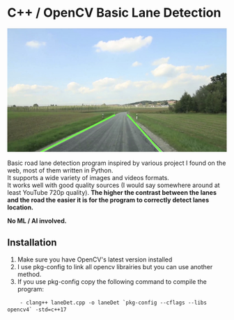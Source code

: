 # C++ / OpenCV Basic Lane Detection 
![Lane Detector](/imgs/screenshot.jpg)

Basic road lane detection program inspired by various project I found on the web, most of them written in Python.  
It supports a wide variety of images and videos formats.  
It works well with good quality sources (I would say somewhere around at least YouTube 720p quality).
**The higher the contrast between the lanes and the road the easier it is for the program to correctly detect lanes location.**

**No ML / AI involved.**

## Installation
1. Make sure you have OpenCV's latest version installed
2. I use pkg-config to link all opencv librairies but you can use another method.
3. If you use pkg-config copy the following command to compile the program:
```
    - clang++ laneDet.cpp -o laneDet `pkg-config --cflags --libs opencv4` -std=c++17
```
